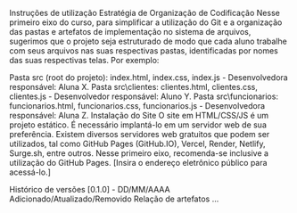 Instruções de utilização
Estratégia de Organização de Codificação
Nesse primeiro eixo do curso, para simplificar a utilização do Git e a organização das pastas e artefatos de implementação no sistema de arquivos, sugerimos que o projeto seja estruturado de modo que cada aluno trabalhe com seus arquivos nas suas respectivas pastas, identificadas por nomes das suas respectivas telas. Por exemplo:

Pasta src (root do projeto): index.html, index.css, index.js - Desenvolvedora responsável: Aluna X.
Pasta src\clientes: clientes.html, clientes.css, clientes.js - Desenvolvedor responsável: Aluno Y.
Pasta src\funcionarios: funcionarios.html, funcionarios.css, funcionarios.js - Desenvolvedora responsável: Aluna Z.
Instalação do Site
O site em HTML/CSS/JS é um projeto estático. É necessário implantá-lo em um servidor web de sua preferência. Existem diversos servidores web gratuitos que podem ser utilizados, tal como GitHub Pages (GitHub.IO), Vercel, Render, Netlify, Surge.sh, entre outros. Nesse primeiro eixo, recomenda-se inclusive a utilização do GitHub Pages. [Insira o endereço eletrônico público para acessá-lo.]

Histórico de versões
[0.1.0] - DD/MM/AAAA
Adicionado/Atualizado/Removido
Relação de artefatos ...
